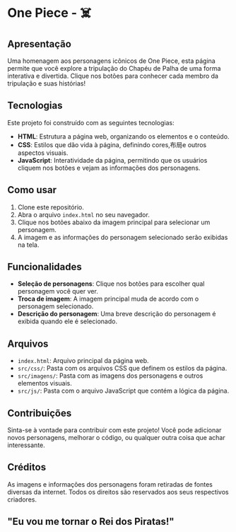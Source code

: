 # One Piece - ‍☠️

## Apresentação

Uma homenagem aos personagens icônicos de One Piece, esta página permite que você explore a tripulação do Chapéu de Palha de uma forma interativa e divertida. Clique nos botões para conhecer cada membro da tripulação e suas histórias!

## Tecnologias

Este projeto foi construído com as seguintes tecnologias:

*   **HTML**: Estrutura a página web, organizando os elementos e o conteúdo.
*   **CSS**: Estilos que dão vida à página, definindo cores,布局e outros aspectos visuais.
*   **JavaScript**: Interatividade da página, permitindo que os usuários cliquem nos botões e vejam as informações dos personagens.

## Como usar

1.  Clone este repositório.
2.  Abra o arquivo `index.html` no seu navegador.
3.  Clique nos botões abaixo da imagem principal para selecionar um personagem.
4.  A imagem e as informações do personagem selecionado serão exibidas na tela.

## Funcionalidades

*   **Seleção de personagens**: Clique nos botões para escolher qual personagem você quer ver.
*   **Troca de imagem**: A imagem principal muda de acordo com o personagem selecionado.
*   **Descrição do personagem**: Uma breve descrição do personagem é exibida quando ele é selecionado.

## Arquivos

*   `index.html`: Arquivo principal da página web.
*   `src/css/`: Pasta com os arquivos CSS que definem os estilos da página.
*   `src/imagens/`: Pasta com as imagens dos personagens e outros elementos visuais.
*   `src/js/`: Pasta com o arquivo JavaScript que contém a lógica da página.

## Contribuições

Sinta-se à vontade para contribuir com este projeto! Você pode adicionar novos personagens, melhorar o código, ou qualquer outra coisa que achar interessante.

## Créditos

As imagens e informações dos personagens foram retiradas de fontes diversas da internet. Todos os direitos são reservados aos seus respectivos criadores.

## "Eu vou me tornar o Rei dos Piratas!"
